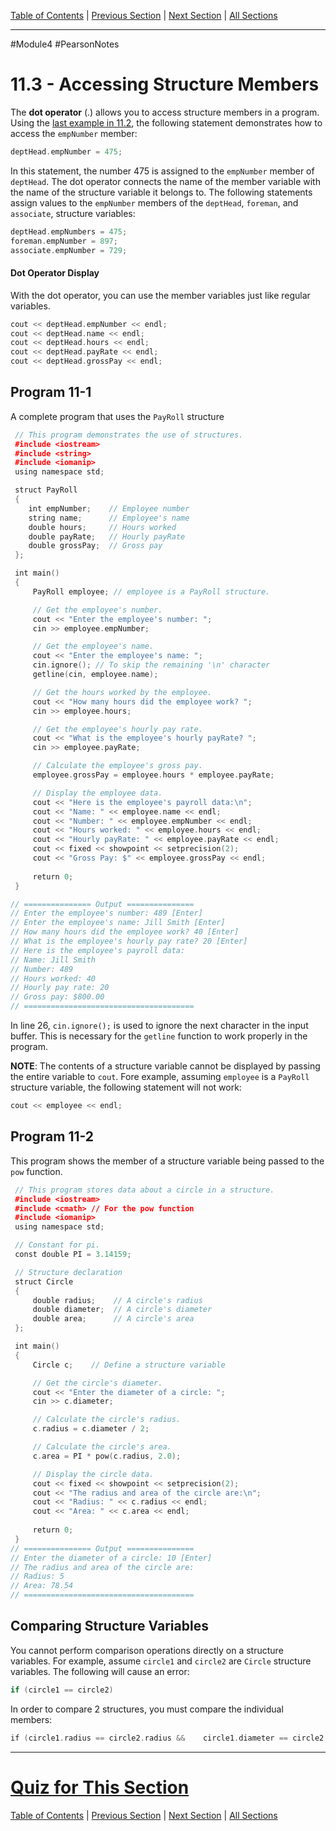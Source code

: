 [Table of Contents](/README.md) | [Previous Section](11.2%20-%20Structures.md) | [Next Section](11.4%20-%20Initializing%20a%20Structure.md) | [All Sections](/Module%204/Pearson%20Notes/)<br />

-----
#Module4 #PearsonNotes 
# 11.3 - Accessing Structure Members
The **dot operator** (.) allows you to access structure members in a program.
Using the [last example in 11.2](11.2%20-%20Structures.md#Table-11-2), the following statement demonstrates how to access the `empNumber` member:
```c++
deptHead.empNumber = 475;
```

In this statement, the number 475 is assigned to the `empNumber` member of `deptHead`. The dot operator connects the name of the member variable with the name of the structure variable it belongs to. The following statements assign values to the `empNumber` members of the `deptHead`, `foreman`, and `associate`, structure variables:
```c++
deptHead.empNumbers = 475;
foreman.empNumber = 897;
associate.empNumber = 729;
```

#### Dot Operator Display
With the dot operator, you can use the member variables just like regular variables.
```c++
cout << deptHead.empNumber << endl;
cout << deptHead.name << endl;
cout << deptHead.hours << endl;
cout << deptHead.payRate << endl;
cout << deptHead.grossPay << endl;
```

## Program 11-1
A complete program that uses the `PayRoll` structure
```c++
 // This program demonstrates the use of structures.
 #include <iostream>
 #include <string>
 #include <iomanip>
 using namespace std;

 struct PayRoll
 {
    int empNumber;    // Employee number
    string name;      // Employee's name
    double hours;     // Hours worked
    double payRate;   // Hourly payRate
    double grossPay;  // Gross pay
 };

 int main()
 {
     PayRoll employee; // employee is a PayRoll structure.

     // Get the employee's number.
     cout << "Enter the employee's number: ";
     cin >> employee.empNumber;

     // Get the employee's name.
     cout << "Enter the employee's name: ";
     cin.ignore(); // To skip the remaining '\n' character
     getline(cin, employee.name);

     // Get the hours worked by the employee.
     cout << "How many hours did the employee work? ";
     cin >> employee.hours;

     // Get the employee's hourly pay rate.
     cout << "What is the employee's hourly payRate? ";
     cin >> employee.payRate;

     // Calculate the employee's gross pay.
     employee.grossPay = employee.hours * employee.payRate;

     // Display the employee data.
     cout << "Here is the employee's payroll data:\n";
     cout << "Name: " << employee.name << endl;
     cout << "Number: " << employee.empNumber << endl;
     cout << "Hours worked: " << employee.hours << endl;
     cout << "Hourly payRate: " << employee.payRate << endl;
     cout << fixed << showpoint << setprecision(2);
     cout << "Gross Pay: $" << employee.grossPay << endl;
    
     return 0;
 }

// =============== Output ===============
// Enter the employee's number: 489 [Enter]
// Enter the employee's name: Jill Smith [Enter]
// How many hours did the employee work? 40 [Enter]
// What is the employee's hourly pay rate? 20 [Enter]
// Here is the employee's payroll data:
// Name: Jill Smith
// Number: 489
// Hours worked: 40
// Hourly pay rate: 20
// Gross pay: $800.00
// ======================================
```

In line 26, `cin.ignore();` is used to ignore the next character in the input buffer. This is necessary for the `getline` function to work properly in the program.

**NOTE**: The contents of a structure variable cannot be displayed by passing the entire variable to `cout`. Fore example, assuming `employee` is a `PayRoll` structure variable, the following statement will not work:
```c++
cout << employee << endl;
```

## Program 11-2
This program shows the member of a structure variable being passed to the `pow` function.
```c++
 // This program stores data about a circle in a structure. 
 #include <iostream>
 #include <cmath> // For the pow function
 #include <iomanip> 
 using namespace std;

 // Constant for pi.
 const double PI = 3.14159;

 // Structure declaration 
 struct Circle
 {
     double radius;    // A circle's radius
     double diameter;  // A circle's diameter
     double area;      // A circle's area
 }; 

 int main() 
 {
     Circle c;    // Define a structure variable

     // Get the circle's diameter.
     cout << "Enter the diameter of a circle: "; 
     cin >> c.diameter;

     // Calculate the circle's radius. 
     c.radius = c.diameter / 2; 

     // Calculate the circle's area.
     c.area = PI * pow(c.radius, 2.0);

     // Display the circle data.
     cout << fixed << showpoint << setprecision(2); 
     cout << "The radius and area of the circle are:\n"; 
     cout << "Radius: " << c.radius << endl;
     cout << "Area: " << c.area << endl;  
     
     return 0;
 }
// =============== Output ===============
// Enter the diameter of a circle: 10 [Enter]
// The radius and area of the circle are:
// Radius: 5
// Area: 78.54
// ======================================
```

## Comparing Structure Variables
You cannot perform comparison operations directly on a structure variables. For example, assume `circle1` and `circle2` are `Circle` structure variables. The following will cause an error:
```c++
if (circle1 == circle2)
```

In order to compare 2 structures, you must compare the individual members:
```c++
if (circle1.radius == circle2.radius &&    circle1.diameter == circle2.diameter &&    circle1.area == circle2.area)
```

-----

# [Quiz for This Section](!%20Unit%2011%20Answers.md#Quiz-11-3)
[Table of Contents](/README.md) | [Previous Section](11.2%20-%20Structures.md) | [Next Section](11.4%20-%20Initializing%20a%20Structure.md) | [All Sections](/Module%204/Pearson%20Notes/)